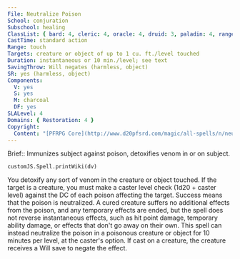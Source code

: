 ```yaml
---
File: Neutralize Poison
School: conjuration
Subschool: healing
ClassList: { bard: 4, cleric: 4, oracle: 4, druid: 3, paladin: 4, ranger: 3, alchemist: 4, witch: 4, inquisitor: 4, shaman: 4, spiritualist: 4 }
CastTime: standard action
Range: touch
Targets: creature or object of up to 1 cu. ft./level touched
Duration: instantaneous or 10 min./level; see text
SavingThrow: Will negates (harmless, object)
SR: yes (harmless, object)
Components:
  V: yes
  S: yes
  M: charcoal
  DF: yes
SLALevel: 4
Domains: { Restoration: 4 }
Copyright:
  Content: "[PFRPG Core](http://www.d20pfsrd.com/magic/all-spells/n/neutralize-poison)"
---
```

Brief:: Immunizes subject against poison, detoxifies venom in or on subject.

```dataviewjs
customJS.Spell.printWiki(dv)
```

You detoxify any sort of venom in the creature or object touched. If the target is a creature, you must make a caster level check (1d20 + caster level) against the DC of each poison affecting the target. Success means that the poison is neutralized. A cured creature suffers no additional effects from the poison, and any temporary effects are ended, but the spell does not reverse instantaneous effects, such as hit point damage, temporary ability damage, or effects that don't go away on their own.  This spell can instead neutralize the poison in a poisonous creature or object for 10 minutes per level, at the caster's option.  If cast on a creature, the creature receives a Will save to negate the effect.
